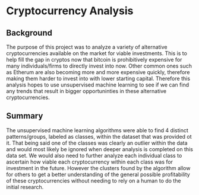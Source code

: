 # Cryptocurrency Analysis

## Background

The purpose of this project was to analyze a variety of alternative cryptocurrencies available on the market for viable investments. This is to help fill the gap in cryptos now that bitcoin is prohibitively expensive for many individuals/firms to directly invest into now. Other common ones such as Etherum are also becoming more and more expensive quickly, therefore making them harder to invest into with lower starting capital. Therefore this analysis hopes to use unsupervised machine learning to see if we can find any trends that result in bigger opportuninties in these alternative cryptocurrencies.

## Summary
The unsupervised machine learning algorithms were able to find 4 distinct patterns/groups, labeled as classes, within the dataset that was provided ot it. That being said one of the classes was clearly an outlier within the data and would most likely be ignored when deeper analysis is completed on this data set. We would also need to further analyze each individual class to ascertain how viable each cryptocurrency within each class was for investment in the future. However the clusters found by the algorithm allow for others to get a better understanding of the general possible profitability of these cryptocurrencies without needing to rely on a human to do the initial research.
